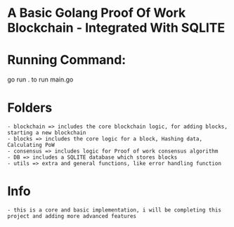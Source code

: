 # A Basic Golang Proof Of Work Blockchain - Integrated With SQLITE

# Running Command:
go run .
to run main.go

# Folders  
    - blockchain => includes the core blockchain logic, for adding blocks, starting a new blockchain
    - blocks => includes the core logic for a block, Hashing data, Calculating PoW
    - consensus => includes logic for Proof of work consensus algorithm
    - DB => includes a SQLITE database which stores blocks
    - utils => extra and general functions, like error handling function

# Info
    - this is a core and basic implementation, i will be completing this project and adding more advanced features
